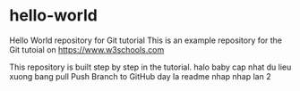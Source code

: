 # hello-world
Hello World repository for Git tutorial
This is an example repository for the Git tutoial on https://www.w3schools.com

This repository is built step by step in the tutorial.
halo baby
cap nhat du lieu xuong bang pull
Push Branch to GitHub
day la readme nhap nhap lan 2
